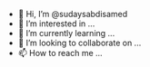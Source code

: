 - 👋 Hi, I’m @sudaysabdisamed
- 👀 I’m interested in ...
- 🌱 I’m currently learning ...
- 💞️ I’m looking to collaborate on ...
- 📫 How to reach me ...

<!---
sudaysabdisamed/sudaysabdisamed is a ✨ special ✨ repository because its `README.md` (this file) appears on your GitHub profile.
You can click the Preview link to take a look at your changes.
--->
